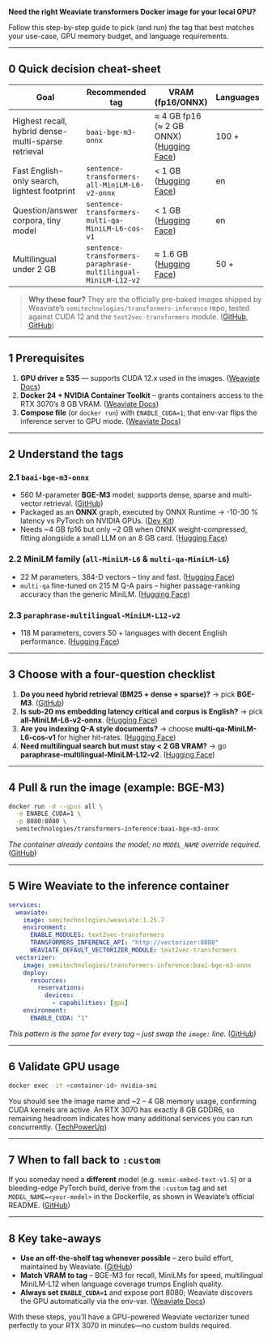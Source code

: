 **Need the right Weaviate transformers Docker image for your local GPU?**

Follow this step-by-step guide to pick (and run) the tag that best matches your use-case, GPU memory budget, and language requirements.

---

## 0  Quick decision cheat-sheet

| Goal                                                | Recommended tag                                               | VRAM (fp16/ONNX)                              | Languages |
| --------------------------------------------------- | ------------------------------------------------------------- | --------------------------------------------- | --------- |
| Highest recall, hybrid dense-multi-sparse retrieval | `baai-bge-m3-onnx`                                            | ≈ 4 GB fp16 (≈ 2 GB ONNX) ([Hugging Face][1]) | 100 +     |
| Fast English-only search, lightest footprint        | `sentence-transformers-all-MiniLM-L6-v2-onnx`                 | < 1 GB ([Hugging Face][2])                    | en        |
| Question/answer corpora, tiny model                 | `sentence-transformers-multi-qa-MiniLM-L6-cos-v1`             | < 1 GB ([Hugging Face][3])                    | en        |
| Multilingual under 2 GB                             | `sentence-transformers-paraphrase-multilingual-MiniLM-L12-v2` | ≈ 1.6 GB ([Hugging Face][4])                  | 50 +      |

> **Why these four?** They are the officially pre-baked images shipped by Weaviate’s `semitechnologies/transformers-inference` repo, tested against CUDA 12 and the `text2vec-transformers` module. ([GitHub][5], [GitHub][5])

---

## 1  Prerequisites

1. **GPU driver ≥ 535** — supports CUDA 12.x used in the images. ([Weaviate Docs][6])
2. **Docker 24 + NVIDIA Container Toolkit** – grants containers access to the RTX 3070’s 8 GB VRAM. ([Weaviate Docs][6])
3. **Compose file** (or `docker run`) with `ENABLE_CUDA=1`; that env-var flips the inference server to GPU mode. ([Weaviate Docs][7])

---

## 2  Understand the tags

### 2.1  `baai-bge-m3-onnx`

* 560 M-parameter **BGE-M3** model; supports dense, sparse and multi-vector retrieval. ([GitHub][8])
* Packaged as an **ONNX** graph, executed by ONNX Runtime → -10-30 % latency vs PyTorch on NVIDIA GPUs. ([Dev Kit][9])
* Needs \~4 GB fp16 but only \~2 GB when ONNX weight-compressed, fitting alongside a small LLM on an 8 GB card. ([Hugging Face][1])

### 2.2  MiniLM family (`all-MiniLM-L6` & `multi-qa-MiniLM-L6`)

* 22 M parameters, 384-D vectors – tiny and fast. ([Hugging Face][2])
* `multi-qa` fine-tuned on 215 M Q-A pairs – higher passage-ranking accuracy than the generic MiniLM. ([Hugging Face][3])

### 2.3  `paraphrase-multilingual-MiniLM-L12-v2`

* 118 M parameters, covers 50 + languages with decent English performance. ([Hugging Face][4])

---

## 3  Choose with a four-question checklist

1. **Do you need hybrid retrieval (BM25 + dense + sparse)?**
   → pick **BGE-M3**. ([GitHub][8])
2. **Is sub-20 ms embedding latency critical and corpus is English?**
   → pick **all-MiniLM-L6-v2-onnx**. ([Hugging Face][2])
3. **Are you indexing Q-A style documents?**
   → choose **multi-qa-MiniLM-L6-cos-v1** for higher hit-rates. ([Hugging Face][3])
4. **Need multilingual search but must stay < 2 GB VRAM?**
   → go **paraphrase-multilingual-MiniLM-L12-v2**. ([Hugging Face][4])

---

## 4  Pull & run the image (example: BGE-M3)

```bash
docker run -d --gpus all \
  -e ENABLE_CUDA=1 \
  -p 8080:8080 \
  semitechnologies/transformers-inference:baai-bge-m3-onnx
```

*The container already contains the model; no `MODEL_NAME` override required.* ([GitHub][10])

---

## 5  Wire Weaviate to the inference container

```yaml
services:
  weaviate:
    image: semitechnologies/weaviate:1.25.7
    environment:
      ENABLE_MODULES: text2vec-transformers
      TRANSFORMERS_INFERENCE_API: "http://vectorizer:8080"
      WEAVIATE_DEFAULT_VECTORIZER_MODULE: text2vec-transformers
  vectorizer:
    image: semitechnologies/transformers-inference:baai-bge-m3-onnx
    deploy:
      resources:
        reservations:
          devices:
            - capabilities: [gpu]
    environment:
      ENABLE_CUDA: "1"
```

*This pattern is the same for every tag – just swap the `image:` line.* ([GitHub][11])

---

## 6  Validate GPU usage

```bash
docker exec -it <container-id> nvidia-smi
```

You should see the image name and \~2 – 4 GB memory usage, confirming CUDA kernels are active. An RTX 3070 has exactly 8 GB GDDR6, so remaining headroom indicates how many additional services you can run concurrently. ([TechPowerUp][12])

---

## 7  When to fall back to `:custom`

If you someday need a **different** model (e.g. `nomic-embed-text-v1.5`) or a bleeding-edge PyTorch build, derive from the `:custom` tag and set `MODEL_NAME=<your-model>` in the Dockerfile, as shown in Weaviate’s official README. ([GitHub][10])

---

## 8  Key take-aways

* **Use an off-the-shelf tag whenever possible** – zero build effort, maintained by Weaviate. ([GitHub][5])
* **Match VRAM to tag** – BGE-M3 for recall, MiniLMs for speed, multilingual MiniLM-L12 when language coverage trumps English quality.
* **Always set `ENABLE_CUDA=1`** and expose port 8080; Weaviate discovers the GPU automatically via the env-var. ([Weaviate Docs][7])

With these steps, you’ll have a GPU-powered Weaviate vectorizer tuned perfectly to your RTX 3070 in minutes—no custom builds required.

[1]: https://huggingface.co/BAAI/bge-m3/discussions/64?utm_source=chatgpt.com "BAAI/bge-m3 · [AUTOMATED] Model Memory Requirements"
[2]: https://huggingface.co/sentence-transformers/all-MiniLM-L6-v2?utm_source=chatgpt.com "sentence-transformers/all-MiniLM-L6-v2 · Hugging Face"
[3]: https://huggingface.co/sentence-transformers/multi-qa-MiniLM-L6-cos-v1?utm_source=chatgpt.com "sentence-transformers/multi-qa-MiniLM-L6-cos-v1 · Hugging Face"
[4]: https://huggingface.co/sentence-transformers/paraphrase-multilingual-MiniLM-L12-v2?utm_source=chatgpt.com "paraphrase-multilingual-MiniLM-L12-v2 - Hugging Face"
[5]: https://github.com/weaviate/t2v-transformers-models?utm_source=chatgpt.com "GitHub - weaviate/t2v-transformers-models: This is the repo for the ..."
[6]: https://docs.weaviate.io/deploy/installation-guides/docker-installation?utm_source=chatgpt.com "Docker | Weaviate Documentation"
[7]: https://docs.weaviate.io/deploy/configuration/env-vars?utm_source=chatgpt.com "Environment variables | Weaviate Documentation"
[8]: https://github.com/liuyanyi/transformers-bge-m3?utm_source=chatgpt.com "GitHub - liuyanyi/transformers-bge-m3"
[9]: https://dev-kit.io/blog/machine-learning/onnx-vs-pytorch-speed-comparison?utm_source=chatgpt.com "ONNX vs PyTorch Speed: In-Depth Performance Comparison - Dev-kit"
[10]: https://github.com/weaviate/t2v-transformers-models/blob/main/README.md?utm_source=chatgpt.com "t2v-transformers-models/README.md at main - GitHub"
[11]: https://github.com/weaviate/weaviate-io/blob/main/developers/weaviate/model-providers/transformers/embeddings.md?utm_source=chatgpt.com "weaviate-io/developers/weaviate/model-providers/transformers ... - GitHub"
[12]: https://www.techpowerup.com/gpu-specs/geforce-rtx-3070.c3674?utm_source=chatgpt.com "NVIDIA GeForce RTX 3070 Specs | TechPowerUp GPU Database"
